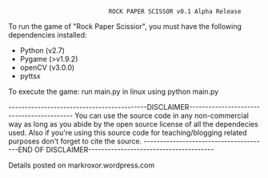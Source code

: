								ROCK PAPER SCISSOR v0.1 Alpha Release

To run the game of "Rock Paper Scissior", you must have the following dependencies installed:

- Python (v2.7)
- Pygame (>v1.9.2) 
- openCV (v3.0.0)
- pyttsx

To execute the game:
run main.py in linux using python main.py

-------------------------------------------DISCLAIMER------------------------------------------
You can use the source code in any non-commercial way as long as you abide by the open source 
license of all the dependecies used. Also if you're using this source code for teaching/blogging
related purposes don't forget to cite the source.
---------------------------------------END OF DISCLAIMER---------------------------------------

Details posted on markroxor.wordpress.com
